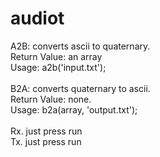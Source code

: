 # audiot
A2B: converts ascii to quaternary.<br />
Return Value: an array<br />
Usage: a2b('input.txt');<br />
<br />
B2A: converts quaternary to ascii.<br />
Return Value: none.<br />
Usage: b2a(array, 'output.txt');<br />
<br />
Rx. just press run<br />
Tx. just press run<br />
